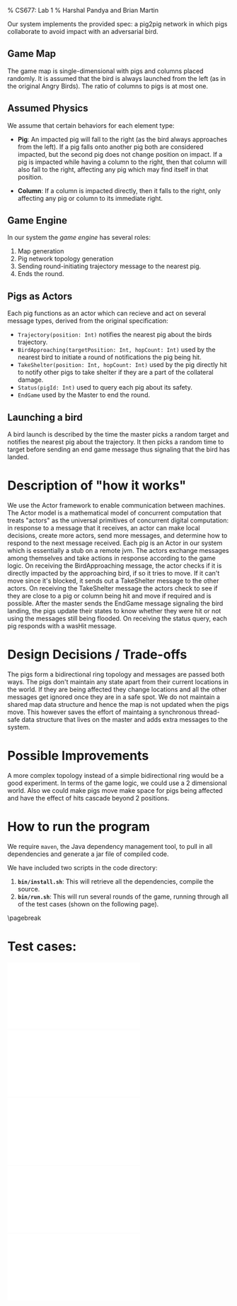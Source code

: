 % CS677: Lab 1
% Harshal Pandya and Brian Martin

Our system implements the provided spec: a pig2pig network in which pigs
collaborate to avoid impact with an adversarial bird.


## Game Map

The game map is single-dimensional with pigs and columns placed randomly. It is
assumed that the bird is always launched from the left (as in the original
Angry Birds). The ratio of columns to pigs is at most one.

## Assumed Physics

We assume that certain behaviors for each element type:

  - **Pig**: An impacted pig will fall to the right (as the bird always
    approaches from the left). If a pig falls onto another pig both are
    considered impacted, but the second pig does not change position on impact.
    If a pig is impacted while having a column to the right, then that column
    will also fall to the right, affecting any pig which may find itself in
    that position.

  - **Column**: If a column is impacted directly, then it falls to the right,
    only affecting any pig or column to its immediate right.

## Game Engine

In our system the *game engine* has several roles:

  1. Map generation
  1. Pig network topology generation
  1. Sending round-initiating trajectory message to the nearest pig.
  1. Ends the round.


## Pigs as Actors

Each pig functions as an actor which can recieve and act on several message
types, derived from the original specification:

  - ``Trajectory(position: Int)`` notifies the nearest pig about the birds trajectory.
  - ``BirdApproaching(targetPosition: Int, hopCount: Int)`` used by the nearest bird to initiate a round of notifications the pig being hit.
  - ``TakeShelter(position: Int, hopCount: Int)`` used by the pig directly hit to notify other pigs to take shelter if they are a part of the collateral damage.
  - ``Status(pigId: Int)`` used to query each pig about its safety.
  - ``EndGame`` used by the Master to end the round.

## Launching a bird

A bird launch is described by the time the master picks a random target and notifies the 
nearest pig about the trajectory. It then picks a random time to target before sending an 
end game message thus signaling that the bird has landed.

# Description of "how it works"

We use the Actor framework to enable communication between machines. 
The Actor model is a mathematical model of concurrent computation that treats "actors" as 
the universal primitives of concurrent digital computation: in response to a message that 
it receives, an actor can make local decisions, create more actors, send more messages, 
and determine how to respond to the next message received.
Each pig is an Actor in our system which is essentially a stub on a remote jvm. The actors
exchange messages among themselves and take actions in response according to the game logic.
On receiving the BirdApproaching message, the actor checks if it is directly impacted by 
the approaching bird, if so it tries to move. If it can't move since it's blocked, it sends
out a TakeShelter message to the other actors. 
On receiving the TakeShelter message the actors check to see if they are close to a pig or
column being hit and move if required and is possible.
After the master sends the EndGame message signaling the bird landing, the pigs update their 
states to know whether they were hit or not using the messages still being flooded. 
On receiving the status query, each pig responds with a wasHit message.

# Design Decisions / Trade-offs
The pigs form a bidirectional ring topology and messages are passed both ways. The pigs don't 
maintain any state apart from their current locations in the world. If they are being affected
they change locations and all the other messages get ignored once they are in a safe spot. 
We do not maintain a shared map data structure and hence the map is not updated when the pigs 
move. This however saves the effort of maintaing a synchronous thread-safe data structure that
lives on the master and adds extra messages to the system.    

# Possible Improvements
A more complex topology instead of a simple bidirectional ring would be a good experiment.
In terms of the game logic, we could use a 2 dimensional world. Also we could make pigs move
make space for pigs being affected and have the effect of hits cascade beyond 2 positions. 

# How to run the program

We require ``maven``, the Java dependency management tool, to pull in all
dependencies and generate a jar file of compiled code.

We have included two scripts in the code directory:

  1. **``bin/install.sh``**: This will retrieve all the dependencies, compile the source.
  1. **``bin/run.sh``**: This will run several rounds of the game, running
     through all of the test cases (shown on the following page).

\pagebreak

# Test cases:

![test1](figs/test1.pdf)
![test2](figs/test2.pdf)
![test3](figs/test3.pdf)
![test4](figs/test4.pdf)
![test5](figs/test5.pdf)
